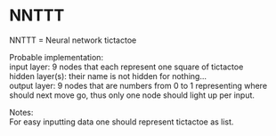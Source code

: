 # NNTTT
NNTTT = Neural network tictactoe

Probable implementation:  
  input layer: 9 nodes that each represent one square of tictactoe  
  hidden layer(s): their name is not hidden for nothing...  
  output layer: 9 nodes that are numbers from 0 to 1 representing where should next move go, thus only one node should light up per input.  
  
  
Notes:  
  For easy inputting data one should represent tictactoe as list.
